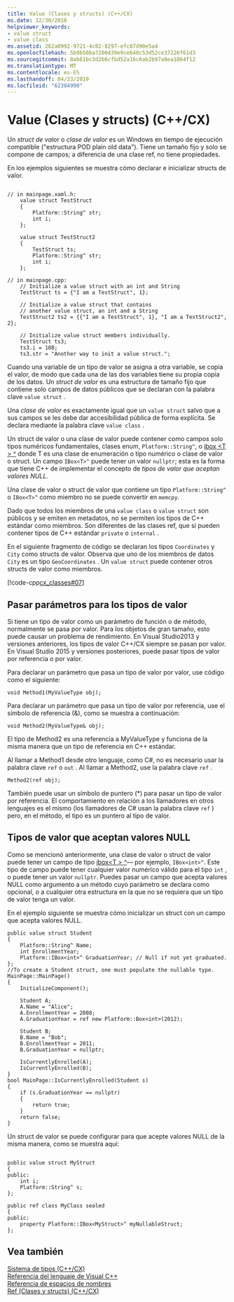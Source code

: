 ```yaml
---
title: Value (Clases y structs) (C++/CX)
ms.date: 12/30/2016
helpviewer_keywords:
- value struct
- value class
ms.assetid: 262a0992-9721-4c02-8297-efc07d90e5a4
ms.openlocfilehash: 5b9b50ba7200439e9ce648c53d52ce37226f61d3
ms.sourcegitcommit: 0ab61bc3d2b6cfbd52a16c6ab2b97a8ea1864f12
ms.translationtype: MT
ms.contentlocale: es-ES
ms.lasthandoff: 04/23/2019
ms.locfileid: "62384990"
---
```

# <a name="value-classes-and-structs-ccx"></a>Value (Clases y structs) (C++/CX)

Un *struct de valor* o *clase de valor* es un Windows en tiempo de ejecución compatible ("estructura POD plain old data"). Tiene un tamaño fijo y solo se compone de campos; a diferencia de una clase ref, no tiene propiedades.

En los ejemplos siguientes se muestra cómo declarar e inicializar structs de valor.

```

// in mainpage.xaml.h:
    value struct TestStruct
    {
        Platform::String^ str;
        int i;
    };

    value struct TestStruct2
    {
        TestStruct ts;
        Platform::String^ str;
        int i;
    };

// in mainpage.cpp:
    // Initialize a value struct with an int and String
    TestStruct ts = {"I am a TestStruct", 1};

    // Initialize a value struct that contains
    // another value struct, an int and a String
    TestStruct2 ts2 = {{"I am a TestStruct", 1}, "I am a TestStruct2", 2};

    // Initialize value struct members individually.
    TestStruct ts3;
    ts3.i = 108;
    ts3.str = "Another way to init a value struct.";
```

Cuando una variable de un tipo de valor se asigna a otra variable, se copia el valor, de modo que cada una de las dos variables tiene su propia copia de los datos. Un *struct de valor* es una estructura de tamaño fijo que contiene solo campos de datos públicos que se declaran con la palabra clave `value struct` .

Una *clase de valor* es exactamente igual que un `value struct` salvo que a sus campos se les debe dar accesibilidad pública de forma explícita. Se declara mediante la palabra clave `value class` .

Un struct de valor o una clase de valor puede contener como campos solo tipos numéricos fundamentales, clases enum, `Platform::String^`, o [ibox \<T > ^](../cppcx/platform-ibox-interface.md) donde T es una clase de enumeración o tipo numérico o clase de valor o struct. Un campo `IBox<T>^` puede tener un valor `nullptr`; esta es la forma que tiene C++ de implementar el concepto de *tipos de valor que aceptan valores NULL*.

Una clase de valor o struct de valor que contiene un tipo `Platform::String^` o `IBox<T>^` como miembro no se puede convertir en `memcpy`.

Dado que todos los miembros de una `value class` o `value struct` son públicos y se emiten en metadatos, no se permiten los tipos de C++ estándar como miembros. Son diferentes de las clases ref, que sí pueden contener tipos de C++ estándar `private` o `internal` .

En el siguiente fragmento de código se declaran los tipos `Coordinates` y `City` como structs de valor. Observa que uno de los miembros de datos `City` es un tipo `GeoCoordinates` . Un `value struct` puede contener otros structs de valor como miembros.

[!code-cpp[cx_classes#07](../cppcx/codesnippet/CPP/classesstructs/class1.h#07)]

## <a name="parameter-passing-for-value-types"></a>Pasar parámetros para los tipos de valor

Si tiene un tipo de valor como un parámetro de función o de método, normalmente se pasa por valor. Para los objetos de gran tamaño, esto puede causar un problema de rendimiento. En Visual Studio2013 y versiones anteriores, los tipos de valor C++/CX siempre se pasan por valor. En Visual Studio 2015 y versiones posteriores, puede pasar tipos de valor por referencia o por valor.

Para declarar un parámetro que pasa un tipo de valor por valor, use código como el siguiente:

```
void Method1(MyValueType obj);
```

Para declarar un parámetro que pasa un tipo de valor por referencia, use el símbolo de referencia (&), como se muestra a continuación:

```
void Method2(MyValueType& obj);
```

El tipo de Method2 es una referencia a MyValueType y funciona de la misma manera que un tipo de referencia en C++ estándar.

Al llamar a Method1 desde otro lenguaje, como C#, no es necesario usar la palabra clave `ref` o `out` . Al llamar a Method2, use la palabra clave `ref` .

```
Method2(ref obj);
```

También puede usar un símbolo de puntero (*) para pasar un tipo de valor por referencia. El comportamiento en relación a los llamadores en otros lenguajes es el mismo (los llamadores de C# usan la palabra clave `ref` ) pero, en el método, el tipo es un puntero al tipo de valor.

## <a name="nullable-value-types"></a>Tipos de valor que aceptan valores NULL

Como se mencionó anteriormente, una clase de valor o struct de valor puede tener un campo de tipo [ibox\<T > ^](../cppcx/platform-ibox-interface.md)— por ejemplo, `IBox<int>^`. Este tipo de campo puede tener cualquier valor numérico válido para el tipo `int` , o puede tener un valor `nullptr`. Puedes pasar un campo que acepta valores NULL como argumento a un método cuyo parámetro se declara como opcional, o a cualquier otra estructura en la que no se requiera que un tipo de valor tenga un valor.

En el ejemplo siguiente se muestra cómo inicializar un struct con un campo que acepta valores NULL.

```
public value struct Student
{
    Platform::String^ Name;
    int EnrollmentYear;
    Platform::IBox<int>^ GraduationYear; // Null if not yet graduated.
};
//To create a Student struct, one must populate the nullable type.
MainPage::MainPage()
{
    InitializeComponent();

    Student A;
    A.Name = "Alice";
    A.EnrollmentYear = 2008;
    A.GraduationYear = ref new Platform::Box<int>(2012);

    Student B;
    B.Name = "Bob";
    B.EnrollmentYear = 2011;
    B.GraduationYear = nullptr;

    IsCurrentlyEnrolled(A);
    IsCurrentlyEnrolled(B);
}
bool MainPage::IsCurrentlyEnrolled(Student s)
{
    if (s.GraduationYear == nullptr)
    {
        return true;
    }
    return false;
}
```

Un struct de valor se puede configurar para que acepte valores NULL de la misma manera, como se muestra aquí:

```

public value struct MyStruct
{
public:
    int i;
    Platform::String^ s;
};

public ref class MyClass sealed
{
public:
    property Platform::IBox<MyStruct>^ myNullableStruct;
};
```

## <a name="see-also"></a>Vea también

[Sistema de tipos (C++/CX)](../cppcx/type-system-c-cx.md)<br/>
[Referencia del lenguaje de Visual C++](../cppcx/visual-c-language-reference-c-cx.md)<br/>
[Referencia de espacios de nombres](../cppcx/namespaces-reference-c-cx.md)<br/>
[Ref (Clases y structs) (C++/CX)](../cppcx/ref-classes-and-structs-c-cx.md)
